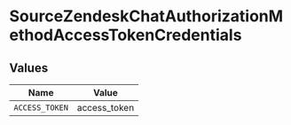 # SourceZendeskChatAuthorizationMethodAccessTokenCredentials


## Values

| Name           | Value          |
| -------------- | -------------- |
| `ACCESS_TOKEN` | access_token   |
